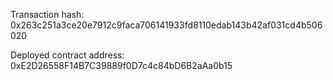 Transaction hash: 0x263c251a3ce20e7912c9faca706141933fd8110edab143b42af031cd4b506020

Deployed contract address: 0xE2D26558F14B7C39889f0D7c4c84bD6B2aAa0b15